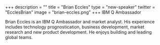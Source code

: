 +++
description = ""
title = "Brian Eccles"
type = "new-speaker"
twitter = "EcclesBrian"
image = "brian-eccles.png"
+++
IBM Q Ambassador

Brian Eccles is an IBM Q Ambassador and market analyst. His experience includes technology prognostication, business development, market research and new product development. He enjoys building and leading global teams.